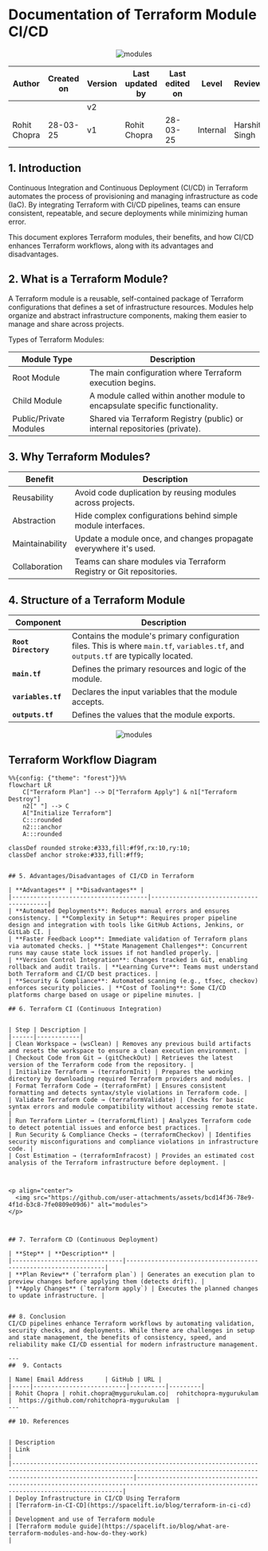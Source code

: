 # Documentation of Terraform Module CI/CD
<p align="center">
  <img src="https://github.com/user-attachments/assets/1ef11614-3407-4bbb-9ea6-71c4dbec2cd1" alt="modules">
</p>

| **Author**   | **Created on** | **Version** | **Last updated by** | **Last edited on** | **Level** | **Reviewer**  | 
|--------------|----------------|-------------|---------------------|--------------------|-----------|---------------|
|      |         | v2 |          |      |        |   |  
| Rohit Chopra      |   28-03-25      | v1 | Rohit Chopra         |     28-03-25  |     Internal     |  Harshit Singh  |  



## 1. Introduction

Continuous Integration and Continuous Deployment (CI/CD) in Terraform automates the process of provisioning and managing infrastructure as code (IaC). By integrating Terraform with CI/CD pipelines, teams can ensure consistent, repeatable, and secure deployments while minimizing human error.

This document explores Terraform modules, their benefits, and how CI/CD enhances Terraform workflows, along with its advantages and disadvantages.

## 2. What is a Terraform Module?

A Terraform module is a reusable, self-contained package of Terraform configurations that defines a set of infrastructure resources. Modules help organize and abstract infrastructure components, making them easier to manage and share across projects.

Types of Terraform Modules:

| Module Type         | Description                                                                                             |
|---------------------|---------------------------------------------------------------------------------------------------------|
| Root Module         | The main configuration where Terraform execution begins.                                               |
| Child Module        | A module called within another module to encapsulate specific functionality.                               |
| Public/Private Modules | Shared via Terraform Registry (public) or internal repositories (private).                               |




## 3. Why Terraform Modules?

| Benefit        | Description                                                                                             |
|----------------|---------------------------------------------------------------------------------------------------------|
| Reusability    | Avoid code duplication by reusing modules across projects.                                             |
| Abstraction    | Hide complex configurations behind simple module interfaces.                                             |
| Maintainability | Update a module once, and changes propagate everywhere it's used.                                       |
| Collaboration  | Teams can share modules via Terraform Registry or Git repositories.                                       |

## 4. Structure of a Terraform Module

| **Component**        | **Description** |
|----------------------|----------------|
| **`Root Directory`**   | Contains the module's primary configuration files. This is where `main.tf`, `variables.tf`, and `outputs.tf` are typically located. |
| **`main.tf`**        | Defines the primary resources and logic of the module. |
| **`variables.tf`**   | Declares the input variables that the module accepts. |
| **`outputs.tf`**     | Defines the values that the module exports. |

<p align="center">
  <img src="https://github.com/user-attachments/assets/e92ca602-7193-4d84-8d23-b6a1572686ca" alt="modules">
</p>



## Terraform Workflow Diagram

```mermaid
%%{config: {"theme": "forest"}}%%
flowchart LR
    C["Terraform Plan"] --> D["Terraform Apply"] & n1["Terraform Destroy"]
    n2[" "] --> C
    A["Initialize Terraform"]
    C:::rounded
    n2:::anchor
    A:::rounded

classDef rounded stroke:#333,fill:#f9f,rx:10,ry:10;
classDef anchor stroke:#333,fill:#ff9;


## 5. Advantages/Disadvantages of CI/CD in Terraform

| **Advantages** | **Disadvantages** |
|--------------------------------------|-----------------------------------------|
| **Automated Deployments**: Reduces manual errors and ensures consistency. | **Complexity in Setup**: Requires proper pipeline design and integration with tools like GitHub Actions, Jenkins, or GitLab CI. |
| **Faster Feedback Loop**: Immediate validation of Terraform plans via automated checks. | **State Management Challenges**: Concurrent runs may cause state lock issues if not handled properly. |
| **Version Control Integration**: Changes tracked in Git, enabling rollback and audit trails. | **Learning Curve**: Teams must understand both Terraform and CI/CD best practices. |
| **Security & Compliance**: Automated scanning (e.g., tfsec, checkov) enforces security policies. | **Cost of Tooling**: Some CI/CD platforms charge based on usage or pipeline minutes. |

## 6. Terraform CI (Continuous Integration)


| Step | Description |
|------|------------|
| Clean Workspace → (wsClean) | Removes any previous build artifacts and resets the workspace to ensure a clean execution environment. |
| Checkout Code from Git → (gitCheckOut) | Retrieves the latest version of the Terraform code from the repository. |
| Initialize Terraform → (terraformInit) | Prepares the working directory by downloading required Terraform providers and modules. |
| Format Terraform Code → (terraformFmt) | Ensures consistent formatting and detects syntax/style violations in Terraform code. |
| Validate Terraform Code → (terraformValidate) | Checks for basic syntax errors and module compatibility without accessing remote state. |
| Run Terraform Linter → (terraformLflint) | Analyzes Terraform code to detect potential issues and enforce best practices. |
| Run Security & Compliance Checks → (terraformCheckov) | Identifies security misconfigurations and compliance violations in infrastructure code. |
| Cost Estimation → (terraformInfracost) | Provides an estimated cost analysis of the Terraform infrastructure before deployment. |



<p align="center">
  <img src="https://github.com/user-attachments/assets/bcd14f36-78e9-4f1d-b3c8-7fe0809e09d6)" alt="modules">
</p>



## 7. Terraform CD (Continuous Deployment)

| **Step** | **Description** |
|-------------------------------|----------------------------------------------------------------|
| **Plan Review** (`terraform plan`) | Generates an execution plan to preview changes before applying them (detects drift). |
| **Apply Changes** (`terraform apply`) | Executes the planned changes to update infrastructure. |


## 8. Conclusion
CI/CD pipelines enhance Terraform workflows by automating validation, security checks, and deployments. While there are challenges in setup and state management, the benefits of consistency, speed, and reliability make CI/CD essential for modern infrastructure management.

---
##  9. Contacts

| Name| Email Address      | GitHub | URL |
|-----|--------------------------|----------|---------|
| Rohit Chopra | rohit.chopra@mygurukulam.co|  rohitchopra-mygurukulam  |  https://github.com/rohitchopra-mygurukulam  |
---

## 10. References


| Description                                                                                                                                                                  | Link                                                                                                                                   |
|------------------------------------------------------------------------------------------------------------------------------------------------------------------------------|----------------------------------------------------------------------------------------------------------------------------------------|
| Deploy Infrastructure in CI/CD Using Terraform                                                                                     | [Terraform-in-CI-CD](https://spacelift.io/blog/terraform-in-ci-cd)                                                        |
| Development and use of Terraform module                                                                                     | [Terraform module guide](https://spacelift.io/blog/what-are-terraform-modules-and-how-do-they-work)                                                        |


